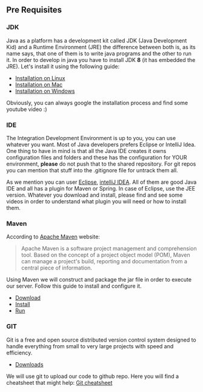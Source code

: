 
## Pre Requisites

### JDK
Java as a platform has a development kit called JDK (Java Development Kid) and a Runtime Environment (JRE) the difference between both is, as its name says, that one of them is to write java programs and the other to run it. In order to develop in java you have to install JDK **8** (it has embedded the JRE). Let's install it using the following guide:

- [Installation on Linux](https://www.digitalocean.com/community/tutorials/how-to-install-java-with-apt-on-ubuntu-18-04)
- [Installation on Mac](https://www.oracle.com/technetwork/java/javase/downloads/jdk8-downloads-2133151.html)
- [Installation on Windows](https://www.oracle.com/technetwork/java/javase/downloads/jdk8-downloads-2133151.html)

Obviously, you can always google the installation process and find some youtube video :)

### IDE
The Integration Development Environment is up to you, you can use whatever you want. Most of Java developers prefers Eclipse or IntelliJ Idea. One thing to have in mind is that all the Java IDE creates it owns configuration files and folders and these has the configuration for YOUR environment, **please** do not push that to the shared repository. For git repos you can mention that stuff into the .gitignore file for untrack them all.

As we mention you can user [Eclipse](https://www.eclipse.org/downloads/packages/), [intelliJ IDEA](https://www.jetbrains.com/idea/download). All of them are good Java IDE and all has a plugin for Maven or Spring. In case of Eclipse, use the JEE version. Whatever you download and install, please find and see some videos in order to understand what plugin you will need or how to install them.

### Maven
According to [Apache Maven](https://maven.apache.org/) website:

>Apache Maven is a software project management and comprehension tool. Based on the concept of a project object model (POM), Maven can manage a project's build, reporting and documentation from a central piece of information.

Using Maven we will construct and package the jar file in order to execute our server. Follow this guide to install and configure it.

- [Download](https://maven.apache.org/download.cgi)
- [Install](https://maven.apache.org/install.html)
- [Run](https://maven.apache.org/install.html)

### GIT
Git is a free and open source distributed version control system designed to handle everything from small to very large projects with speed and efficiency.

- [Downloads](https://git-scm.com/downloads)

We will use git to upload our code to github repo. Here you will find a cheatsheet that might help:
[Git cheatsheet](http://rogerdudler.github.io/git-guide/index.html)
